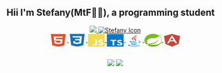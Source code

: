 ## Hii I'm Stefany(MtF:transgender_flag:), a programming student
<div align="center">
  <a href="https://github.com/Stefany-Campanhoni">
  <img src="https://github-readme-stats.vercel.app/api?username=Stefany-Campanhoni&show_icons=true&theme=omni&include_all_commits=true&count_private=true" />
  <img alt="Stefany Icon" src="https://media.discordapp.net/attachments/909181825656684594/1029396658628345907/rounded-in-photoretrica.png?width=195&height=195">
</div> 

<div align="center">
  <img align="center" alt="HTML5 Icon" height="30" width="40" src="https://github.com/devicons/devicon/blob/master/icons/html5/html5-plain.svg">
  <img align="center" alt="CSS3 Icon" height="30" width="40" src="https://github.com/devicons/devicon/blob/master/icons/css3/css3-plain.svg">
  <img align="center" alt="JS Icon" height="30" width="40" src="https://github.com/devicons/devicon/blob/master/icons/javascript/javascript-plain.svg">
  <img align="center" alt="TS Icon" height="30" width="40" src="https://github.com/devicons/devicon/blob/master/icons/typescript/typescript-plain.svg">
  <img align="center" alt="Java Icon" height="30" width="40" src="https://github.com/devicons/devicon/blob/master/icons/java/java-original.svg">
  <img align="center" alt="Spring Icon" height="30" width="40" src="https://github.com/devicons/devicon/blob/master/icons/spring/spring-original.svg">
  <img align="center" alt="Angular Icon" height="30" width="40" src="https://github.com/devicons/devicon/blob/master/icons/angularjs/angularjs-plain.svg">
	
</div>

##
 
<div align="center"> 
  <a href = "mailto:scampanhoni@gmail.com"><img src="https://img.shields.io/badge/-Gmail-%23933?style=for-the-badge&logo=gmail&logoColor=white" target="_blank"></a>
  <a href="https://www.linkedin.com/in/william-campanhoni-81752523b" target="_blank"><img src="https://img.shields.io/badge/-LinkedIn-%230077B5?style=for-the-badge&logo=linkedin&logoColor=white" target="_blank"></a> 
	
</div> 
